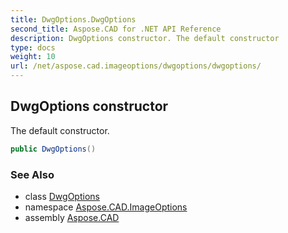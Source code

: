 ```yaml
---
title: DwgOptions.DwgOptions
second_title: Aspose.CAD for .NET API Reference
description: DwgOptions constructor. The default constructor
type: docs
weight: 10
url: /net/aspose.cad.imageoptions/dwgoptions/dwgoptions/
---
```

## DwgOptions constructor

The default constructor.

```csharp
public DwgOptions()
```

### See Also

* class [DwgOptions](../)
* namespace [Aspose.CAD.ImageOptions](../../../aspose.cad.imageoptions/)
* assembly [Aspose.CAD](../../../)


